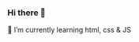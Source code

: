 ### Hi there 👋
🌱 I’m currently learning html, css & JS

<!--
**psychonautweb/psychonautweb** is a ✨ _special_ ✨ repository because its `README.md` (this file) appears on your GitHub profile.

Here are some ideas to get you started:

- 🔭 I’m currently working on my front end development skills
- 🌱 I’m currently learning html, css & JS
- 👯 I’m looking to collaborate ...
- 🤔 I’m looking for help with ...
- 💬 Ask me about anything
- 📫 How to reach me: tbd
- 😄 Pronouns: ...
- ⚡ Fun fact: ...
-->
